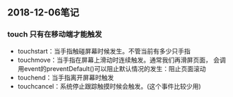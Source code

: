 ## 2018-12-06笔记

### touch 只有在移动端才能触发
   + touchstart：当手指触碰屏幕时候发生。不管当前有多少只手指
   + touchmove：当手指在屏幕上滑动时连续触发。通常我们再滑屏页面，
     会调用event的preventDefault()可以阻止默认情况的发生：阻止页面滚动
   + touchend：当手指离开屏幕时触发
   + touchcancel：系统停止跟踪触摸时候会触发。(这个事件比较少用)

### 